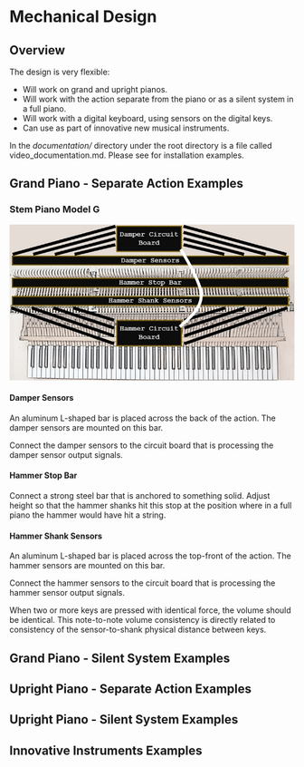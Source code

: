 # Mechanical Design

## Overview

The design is very flexible:
* Will work on grand and upright pianos.
* Will work with the action separate from the piano or as a silent system in a full piano.
* Will work with a digital keyboard, using sensors on the digital keys.
* Can use as part of innovative new musical instruments.

In the *documentation/* directory under the root directory is a file called video_documentation.md.  Please see for installation examples.

## Grand Piano - Separate Action Examples

### Stem Piano Model G

![grand_separate_example](grand_separate_action.jpg)

#### Damper Sensors

An aluminum L-shaped bar is placed across the back of the action. The damper sensors are mounted on this bar.

Connect the damper sensors to the circuit board that is processing the damper sensor output signals.

#### Hammer Stop Bar

Connect a strong steel bar that is anchored to something solid. Adjust height so that the hammer shanks hit this stop at the position where in a full piano the hammer would have hit a string.

#### Hammer Shank Sensors

An aluminum L-shaped bar is placed across the top-front of the action. The hammer sensors are mounted on this bar.

Connect the hammer sensors to the circuit board that is processing the hammer sensor output signals.

When two or more keys are pressed with identical force, the volume should be identical.  This note-to-note volume consistency is directly related to consistency of the sensor-to-shank physical distance between keys.

## Grand Piano - Silent System Examples

## Upright Piano - Separate Action Examples

## Upright Piano - Silent System Examples

## Innovative Instruments Examples